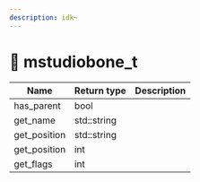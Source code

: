 ```yaml
---
description: idk~
---
```


# 🧐 mstudiobone\_t

| Name          | Return type | Description |
| ------------- | ----------- | ----------- |
| has\_parent   | bool        |             |
| get\_name     | std::string |             |
| get\_position | std::string |             |
| get\_position | int         |             |
| get\_flags    | int         |             |
